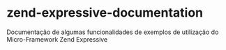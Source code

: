 # zend-expressive-documentation
Documentação de algumas funcionalidades de exemplos de utilização do Micro-Framework Zend Expressive
